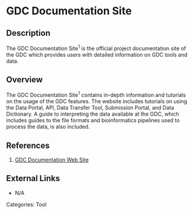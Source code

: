 # GDC Documentation Site #
## Description ##
The GDC Documentation Site<sup>1</sup> is the official project documentation site of the GDC which provides users with detailed information on GDC tools and data.

## Overview ##

The GDC Documentation Site<sup>1</sup> contains in-depth information and tutorials on the usage of the GDC features. The website includes tutorials on using the Data Portal, API, Data Transfer Tool, Submission Portal, and Data Dictionary. A guide to interpreting the data available at the GDC, which includes guides to the file formats and bioinformatics pipelines used to process the data, is also included.

## References ##
1. [GDC Documentation Web Site](https://docs.gdc.cancer.gov)

## External Links ##
* N/A

Categories: Tool

